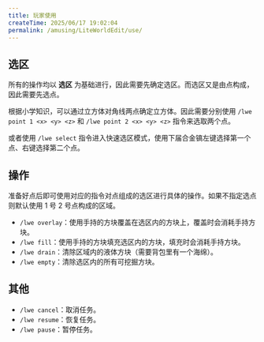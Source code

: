 ```yaml
---
title: 玩家使用
createTime: 2025/06/17 19:02:04
permalink: /amusing/LiteWorldEdit/use/
---
```


## 选区

所有的操作均以 **选区** 为基础进行，因此需要先确定选区。而选区又是由点构成，因此需要先选点。

根据小学知识，可以通过立方体对角线两点确定立方体。因此需要分别使用 `/lwe point 1 <x> <y> <z>` 和 `/lwe point 2 <x> <y> <z>` 指令来选取两个点。

或者使用 `/lwe select` 指令进入快速选区模式，使用下届合金镐左键选择第一个点、右键选择第二个点。

## 操作

准备好点后即可使用对应的指令对点组成的选区进行具体的操作。如果不指定选点则默认使用 1 号 2 号点构成的区域。

 - `/lwe overlay`：使用手持的方块覆盖在选区内的方块上，覆盖时会消耗手持方块。
 - `/lwe fill`：使用手持的方块填充选区内的方块，填充时会消耗手持方块。
 - `/lwe drain`：清除区域内的液体方块（需要背包里有一个海绵）。
 - `/lwe empty`：清除选区内的所有可挖掘方块。

## 其他

 - `/lwe cancel`：取消任务。
 - `/lwe resume`：恢复任务。
 - `/lwe pause`：暂停任务。




